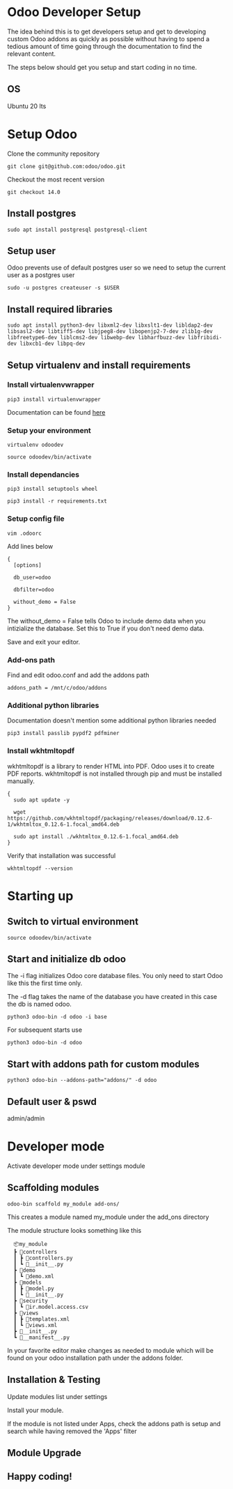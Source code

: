 # Odoo Developer Setup

The idea behind this is to get developers setup and get to developing custom Odoo addons as quickly as possible without having to spend a tedious amount of time going through the documentation to find the relevant content.

The steps below should get you setup and start coding in no time.

## OS

Ubuntu 20 lts

# Setup Odoo

Clone the community repository

`git clone git@github.com:odoo/odoo.git`

Checkout the most recent version

`git checkout 14.0`

## Install postgres

`sudo apt install postgresql postgresql-client`

## Setup user

Odoo prevents use of default postgres user so we need to setup the current user as a postgres user

`sudo -u postgres createuser -s $USER`

## Install required libraries

`sudo apt install python3-dev libxml2-dev libxslt1-dev libldap2-dev libsasl2-dev libtiff5-dev libjpeg8-dev libopenjp2-7-dev zlib1g-dev libfreetype6-dev liblcms2-dev libwebp-dev libharfbuzz-dev libfribidi-dev libxcb1-dev libpq-dev`

## Setup virtualenv and install requirements

### Install virtualenvwrapper

`pip3 install virtualenvwrapper`

Documentation can be found [here](https://virtualenvwrapper.readthedocs.io/en/latest/)

### Setup your environment

`virtualenv odoodev`

`source odoodev/bin/activate`

### Install dependancies

`pip3 install setuptools wheel`

`pip3 install -r requirements.txt`

### Setup config file

`vim .odoorc`

Add lines below

```
{
  [options]

  db_user=odoo

  dbfilter=odoo

  without_demo = False
}
```

The without_demo = False tells Odoo to include demo data when you intizialize the database. Set this to True if you don't need demo data.

Save and exit your editor.

### Add-ons path

Find and edit odoo.conf and add the addons path

`addons_path = /mnt/c/odoo/addons`

### Additional python libraries

Documentation doesn't mention some additional python libraries needed

`pip3 install passlib pypdf2 pdfminer`

### Install wkhtmltopdf

wkhtmltopdf is a library to render HTML into PDF. Odoo uses it to create PDF reports. wkhtmltopdf is not installed through pip and must be installed manually.

```
{
  sudo apt update -y

  wget https://github.com/wkhtmltopdf/packaging/releases/download/0.12.6-1/wkhtmltox_0.12.6-1.focal_amd64.deb

  sudo apt install ./wkhtmltox_0.12.6-1.focal_amd64.deb
}
```

Verify that installation was successful

`wkhtmltopdf --version`

# Starting up

## Switch to virtual environment

`source odoodev/bin/activate`

## Start and initialize db odoo

The -i flag initializes Odoo core database files. You only need to start Odoo like this the first time only.

The -d flag takes the name of the database you have created in this case the db is named odoo.

`python3 odoo-bin -d odoo -i base`

For subsequent starts use

`python3 odoo-bin -d odoo`

## Start with addons path for custom modules

`python3 odoo-bin --addons-path="addons/" -d odoo`

## Default user & pswd

admin/admin

# Developer mode

Activate developer mode under settings module

## Scaffolding modules

`odoo-bin scaffold my_module add-ons/`

This creates a module named my_module under the add_ons directory

The module structure looks something like this

```
  📦my_module
  ┣ 📂controllers
  ┃ ┣ 📜controllers.py
  ┃ ┗ 📜__init__.py
  ┣ 📂demo
  ┃ ┗ 📜demo.xml
  ┣ 📂models
  ┃ ┣ 📜model.py
  ┃ ┗ 📜__init__.py
  ┣ 📂security
  ┃ ┗ 📜ir.model.access.csv
  ┣ 📂views
  ┃ ┣ 📜templates.xml
  ┃ ┗ 📜views.xml
  ┣ 📜__init__.py
  ┗ 📜__manifest__.py
```

In your favorite editor make changes as needed to module which will be found on your odoo installation path under the addons folder.

## Installation & Testing

Update modules list under settings

Install your module.

If the module is not listed under Apps, check the addons path is setup and search while having removed the 'Apps' filter

## Module Upgrade

## Happy coding!
